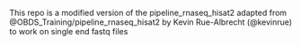 This repo is a modified version of the pipeline_rnaseq_hisat2 adapted from @OBDS_Training/pipeline_rnaseq_hisat2 by Kevin Rue-Albrecht (@kevinrue) to work on single end fastq files
